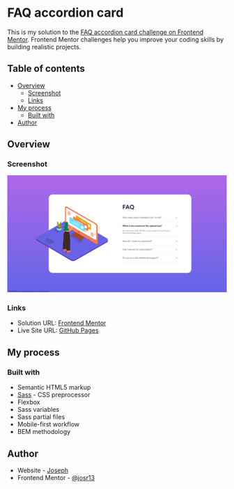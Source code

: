 # FAQ accordion card

This is my solution to the [FAQ accordion card challenge on Frontend Mentor](https://www.frontendmentor.io/challenges/faq-accordion-card-XlyjD0Oam). Frontend Mentor challenges help you improve your coding skills by building realistic projects. 

## Table of contents

- [Overview](#overview)
  - [Screenshot](#screenshot)
  - [Links](#links)
- [My process](#my-process)
  - [Built with](#built-with)
- [Author](#author)

## Overview

### Screenshot

![FAQ accordion card desktop screenshot](images/screenshot.png)

### Links

- Solution URL: [Frontend Mentor]()
- Live Site URL: [GitHub Pages](https://josr13.github.io/)

## My process

### Built with

- Semantic HTML5 markup
- [Sass](https://sass-lang.com/) - CSS preprocessor
- Flexbox
- Sass variables
- Sass partial files
- Mobile-first workflow
- BEM methodology

## Author

- Website - [Joseph](https://josr13.github.io)
- Frontend Mentor - [@josr13](https://www.frontendmentor.io/profile/josr13)